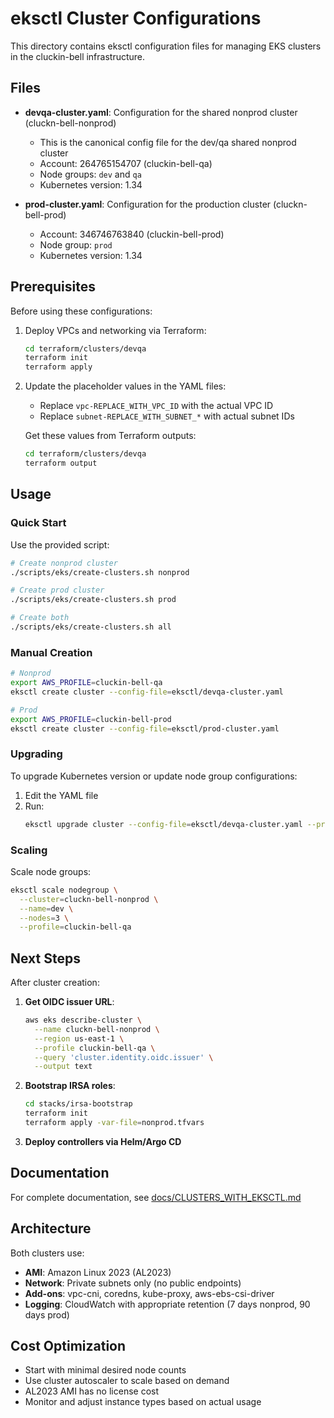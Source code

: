 # eksctl Cluster Configurations

This directory contains eksctl configuration files for managing EKS clusters in the cluckin-bell infrastructure.

## Files

- **devqa-cluster.yaml**: Configuration for the shared nonprod cluster (cluckn-bell-nonprod)
  - This is the canonical config file for the dev/qa shared nonprod cluster
  - Account: 264765154707 (cluckin-bell-qa)
  - Node groups: `dev` and `qa`
  - Kubernetes version: 1.34
  
- **prod-cluster.yaml**: Configuration for the production cluster (cluckn-bell-prod)
  - Account: 346746763840 (cluckin-bell-prod)
  - Node group: `prod`
  - Kubernetes version: 1.34

## Prerequisites

Before using these configurations:

1. Deploy VPCs and networking via Terraform:
   ```bash
   cd terraform/clusters/devqa
   terraform init
   terraform apply
   ```

2. Update the placeholder values in the YAML files:
   - Replace `vpc-REPLACE_WITH_VPC_ID` with the actual VPC ID
   - Replace `subnet-REPLACE_WITH_SUBNET_*` with actual subnet IDs
   
   Get these values from Terraform outputs:
   ```bash
   cd terraform/clusters/devqa
   terraform output
   ```

## Usage

### Quick Start

Use the provided script:
```bash
# Create nonprod cluster
./scripts/eks/create-clusters.sh nonprod

# Create prod cluster
./scripts/eks/create-clusters.sh prod

# Create both
./scripts/eks/create-clusters.sh all
```

### Manual Creation

```bash
# Nonprod
export AWS_PROFILE=cluckin-bell-qa
eksctl create cluster --config-file=eksctl/devqa-cluster.yaml

# Prod
export AWS_PROFILE=cluckin-bell-prod
eksctl create cluster --config-file=eksctl/prod-cluster.yaml
```

### Upgrading

To upgrade Kubernetes version or update node group configurations:

1. Edit the YAML file
2. Run:
   ```bash
   eksctl upgrade cluster --config-file=eksctl/devqa-cluster.yaml --profile=cluckin-bell-qa --approve
   ```

### Scaling

Scale node groups:
```bash
eksctl scale nodegroup \
  --cluster=cluckn-bell-nonprod \
  --name=dev \
  --nodes=3 \
  --profile=cluckin-bell-qa
```

## Next Steps

After cluster creation:

1. **Get OIDC issuer URL**:
   ```bash
   aws eks describe-cluster \
     --name cluckn-bell-nonprod \
     --region us-east-1 \
     --profile cluckin-bell-qa \
     --query 'cluster.identity.oidc.issuer' \
     --output text
   ```

2. **Bootstrap IRSA roles**:
   ```bash
   cd stacks/irsa-bootstrap
   terraform init
   terraform apply -var-file=nonprod.tfvars
   ```

3. **Deploy controllers via Helm/Argo CD**

## Documentation

For complete documentation, see [docs/CLUSTERS_WITH_EKSCTL.md](../docs/CLUSTERS_WITH_EKSCTL.md)

## Architecture

Both clusters use:
- **AMI**: Amazon Linux 2023 (AL2023)
- **Network**: Private subnets only (no public endpoints)
- **Add-ons**: vpc-cni, coredns, kube-proxy, aws-ebs-csi-driver
- **Logging**: CloudWatch with appropriate retention (7 days nonprod, 90 days prod)

## Cost Optimization

- Start with minimal desired node counts
- Use cluster autoscaler to scale based on demand
- AL2023 AMI has no license cost
- Monitor and adjust instance types based on actual usage

